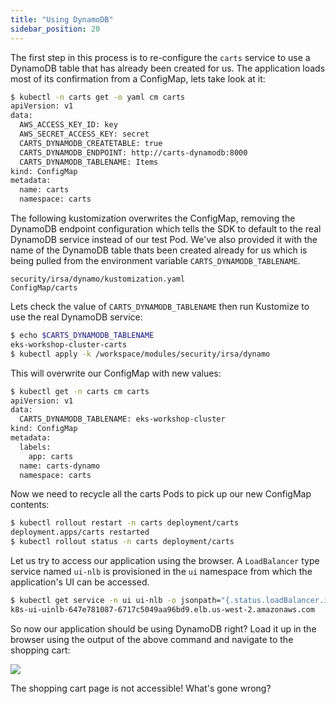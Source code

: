 ```yaml
---
title: "Using DynamoDB"
sidebar_position: 20
---
```


The first step in this process is to re-configure the `carts` service to use a DynamoDB table that has already been created for us. The application loads most of its confirmation from a ConfigMap, lets take look at it:

```bash
$ kubectl -n carts get -o yaml cm carts
apiVersion: v1
data:
  AWS_ACCESS_KEY_ID: key
  AWS_SECRET_ACCESS_KEY: secret
  CARTS_DYNAMODB_CREATETABLE: true
  CARTS_DYNAMODB_ENDPOINT: http://carts-dynamodb:8000
  CARTS_DYNAMODB_TABLENAME: Items
kind: ConfigMap
metadata:
  name: carts
  namespace: carts
```

The following kustomization overwrites the ConfigMap, removing the DynamoDB endpoint configuration which tells the SDK to default to the real DynamoDB service instead of our test Pod. We've also provided it with the name of the DynamoDB table thats been created already for us which is being pulled from the environment variable `CARTS_DYNAMODB_TABLENAME`.

```kustomization
security/irsa/dynamo/kustomization.yaml
ConfigMap/carts
```

Lets check the value of `CARTS_DYNAMODB_TABLENAME` then run Kustomize to use the real DynamoDB service:

```bash
$ echo $CARTS_DYNAMODB_TABLENAME
eks-workshop-cluster-carts
$ kubectl apply -k /workspace/modules/security/irsa/dynamo
```

This will overwrite our ConfigMap with new values:

```bash
$ kubectl get -n carts cm carts
apiVersion: v1
data:
  CARTS_DYNAMODB_TABLENAME: eks-workshop-cluster
kind: ConfigMap
metadata:
  labels:
    app: carts
  name: carts-dynamo
  namespace: carts
```

Now we need to recycle all the carts Pods to pick up our new ConfigMap contents:

```bash hook=enable-dynamo hookTimeout=430
$ kubectl rollout restart -n carts deployment/carts
deployment.apps/carts restarted
$ kubectl rollout status -n carts deployment/carts
```

Let us try to access our application using the browser. A `LoadBalancer` type service named `ui-nlb` is provisioned in the `ui` namespace from which the application's UI can be accessed.

```bash
$ kubectl get service -n ui ui-nlb -o jsonpath="{.status.loadBalancer.ingress[*].hostname}"
k8s-ui-uinlb-647e781087-6717c5049aa96bd9.elb.us-west-2.amazonaws.com
```
So now our application should be using DynamoDB right? Load it up in the browser using the output of the above command and navigate to the shopping cart:

<browser url="http://k8s-ui-uinlb-647e781087-6717c5049aa96bd9.elb.us-west-2.amazonaws.com/cart">
<img src={require('@site/static/img/sample-app-screens/error-500.png').default}/>
</browser>

The shopping cart page is not accessible! What's gone wrong?
